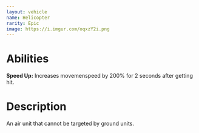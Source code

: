```yaml
---
layout: vehicle
name: Helicopter
rarity: Epic
image: https://i.imgur.com/oqxzY2i.png
---
```


# Abilities

**Speed Up:** Increases movemenspeed by 200% for 2 seconds after getting hit.

# Description

An air unit that cannot be targeted by ground units.
